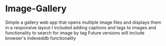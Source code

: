 # Image-Gallery
Simple a gallery web app that opens multiple image files and displays them in a responsive layout
I included adding captions and tags to images and functionality to search for image by tag
Future versions will include browser's indexeddb functionality
